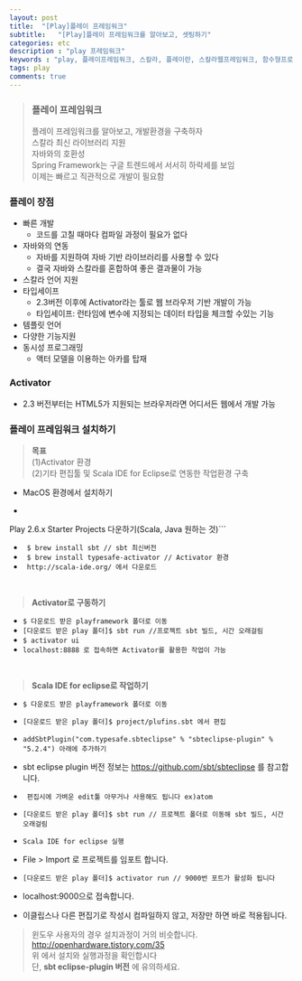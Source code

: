 ```yaml
---
layout: post
title:  "[Play]플레이 프레임워크"
subtitle:   "[Play]플레이 프레임워크를 알아보고, 셋팅하기"
categories: etc
description : "play 프레임워크"
keywords : "play, 플레이프레임워크, 스칼라, 플레이란, 스칼라웹프레임워크, 함수형프로그래밍"
tags: play
comments: true
---
```


> ### 플레이 프레임워크  
> 플레이 프레임워크를 알아보고, 개발환경을 구축하자  
> 스칼라 최신 라이브러리 지원  
> 자바와의 호환성  
> Spring Framework는 구글 트렌드에서 서서히 하락세를 보임  
> 이제는 빠르고 직관적으로 개발이 필요함  


### 플레이 장점
- 빠른 개발
	- 코드를 고칠 때마다 컴파일 과정이 필요가 없다
- 자바와의 연동
	- 자바를 지원하여 자바 기반 라이브러리를 사용할 수 있다
	- 결국 자바와 스칼라를 혼합하여 좋은 결과물이 가능  
- 스칼라 언어 지원
- 타입세이프
	- 2.3버전 이후에 Activator라는 툴로 웹 브라우저 기반 개발이 가능
	- 타입세이프: 런타임에 변수에 지정되는 데이터 타입을 체크할 수있는 기능
- 템플릿 언어
- 다양한 기능지원
- 동시성 프로그래밍
	- 액터 모델을 이용하는 아카를 탑재


### Activator
- 2.3 버전부터는 HTML5가 지원되는 브라우저라면 어디서든 웹에서 개발 가능

### 플레이 프레임워크 설치하기
> **목표**  
> (1)Activator 환경  
> (2)기타 편집툴 및 Scala IDE for Eclipse로 연동한 작업환경 구축

- MacOS 환경에서 설치하기
- ```https://www.playframework.com/download 에서
Play 2.6.x Starter Projects 다운하기(Scala, Java 원하는 것)```
- ``` $ brew install sbt // sbt 최신버전```
- ``` $ brew install typesafe-activator // Activator 환경```
- ``` http://scala-ide.org/ 에서 다운로드```

<br>

> **Activator로 구동하기**  

- ```$ 다운로드 받은 playframework 폴더로 이동```
- ```[다운로드 받은 play 폴더]$ sbt run //프로젝트 sbt 빌드, 시간 오래걸림```
- ```$ activator ui```
- ```localhost:8888 로 접속하면 Activator를 활용한 작업이 가능```

<br>

> **Scala IDE for eclipse로 작업하기**  

- ```$ 다운로드 받은 playframework 폴더로 이동```

- ```[다운로드 받은 play 폴더]$ project/plufins.sbt 에서 편집```

- ```addSbtPlugin("com.typesafe.sbteclipse" % "sbteclipse-plugin" % "5.2.4") 아래에 추가하기```

- sbt eclipse plugin 버전 정보는 https://github.com/sbt/sbteclipse 를 참고합니다.

- ``` 편집시에 가벼운 edit툴 아무거나 사용해도 됩니다 ex)atom```

- ```[다운로드 받은 play 폴더]$ sbt run // 프로젝트 폴더로 이동해 sbt 빌드, 시간 오래걸림```

- ```Scala IDE for eclipse 실행```

- File > Import 로 프로젝트를 임포트 합니다.

- ```[다운로드 받은 play 폴더]$ activator run // 9000번 포트가 활성화 됩니다```

- localhost:9000으로 접속합니다.

- 이클립스나 다른 편집기로 작성시 컴파일하지 않고, 저장만 하면 바로 적용됩니다.



> 윈도우 사용자의 경우 설치과정이 거의 비슷합니다.  
> http://openhardware.tistory.com/35  
> 위 에서 설치와 실행과정을 확인합시다  
> 단, **sbt eclipse-plugin 버전** 에 유의하세요.

